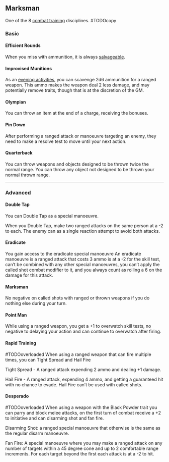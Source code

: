 ## Marksman
One of the 8 [combat training](Combat-Training) disciplines.
#TODOcopy 

### Basic

#### Efficient Rounds
When you miss with ammunition, it is always [salvageable](Resources#Salvaging).

#### Improvised Munitions
As an [evening activities](Telling-The-Story#Evening%20Activities), you can scavenge 2d6 ammunition for a ranged weapon. This ammo makes the weapon deal 2 less damage, and may potentially remove traits, though that is at the discretion of the GM. 

#### Olympian
You can throw an item at the end of a charge, receiving the bonuses. 

#### Pin Down
After performing a ranged attack or manoeuvre targeting an enemy, they need to make a resolve test to move until your next action. 

#### Quarterback
You can throw weapons and objects designed to be thrown twice the normal range. You can throw any object not designed to be thrown your normal thrown range.

---
### Advanced

#### Double Tap
You can Double Tap as a special manoeuvre.

When you Double Tap, make two ranged attacks on the same person at a -2 to each. The enemy can as a single reaction attempt to avoid both attacks. 

#### Eradicate
You gain access to the eradicate special manoeuvre An eradicate manoeuvre is a ranged attack that costs 3 ammo is at a -2 for the skill test, can’t be combined with any other special manoeuvres, you can’t apply the called shot combat modifier to it, and you always count as rolling a 6 on the damage for this attack. 

#### Marksman
No negative on called shots with ranged or thrown weapons if you do nothing else during your turn.

#### Point Man
While using a ranged weapon, you get a +1 to overwatch skill tests, no negative to delaying your action and can continue to overwatch after firing.

#### Rapid Training
#TODOoverloaded 
When using a ranged weapon that can fire multiple times, you can Tight Spread and Hail Fire 

Tight Spread - A ranged attack expending 2 ammo and dealing +1 damage.

Hail Fire - A ranged attack, expending 4 ammo, and getting a guaranteed hit with no chance to evade. Hail Fire can’t be used with called shots.

#### Desperado
#TODOoverloaded
When using a weapon with the Black Powder trait you can parry and block melee attacks, on the first turn of combat receive a +2 to initiative and can disarming shot and fan fire. 

Disarming Shot: a ranged special manoeuvre that otherwise is the same as the regular disarm manoeuvre. 

Fan Fire: A special manoeuvre where you may make a ranged attack on any number of targets within a 45 degree cone and up to 2 comfortable range increments. For each target beyond the first each attack is at a -2 to hit.